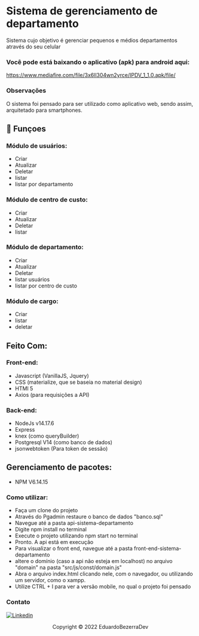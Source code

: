 
# Sistema de  gerenciamento de departamento

Sistema cujo objetivo é gerenciar pequenos e médios departamentos através do seu celular

### Você pode está baixando o aplicativo (apk) para android aqui:
  https://www.mediafire.com/file/3x6ll304wn2yrce/IPDV_1_1.0.apk/file/

### Observações
O sistema foi pensado para ser utilizado como aplicativo web, sendo assim, arquitetado para smartphones.

## 🔧 Funçoes

### Módulo de usuários:
- Criar
- Atualizar
- Deletar
- listar
- listar por departamento

### Módulo de centro de custo:
- Criar
- Atualizar
- Deletar
- listar

### Módulo de departamento:
- Criar
- Atualizar
- Deletar
- listar usuários
- listar por centro de custo

### Módulo de cargo:
- Criar
- listar
- deletar

## Feito Com:
  ### Front-end:
  - Javascript (VanillaJS, Jquery)
  - CSS (materialize, que se baseia no material design)
  - HTMl 5
  - Axios (para requisições a API)
  ### Back-end:
  - NodeJs v14.17.6
  - Express
  - knex (como queryBuilder)
  - Postgresql V14 (como banco de dados)
  - jsonwebtoken (Para token de sessão)
  ## Gerenciamento de pacotes:
  - NPM V6.14.15
 
 ### Como utilizar:
 - Faça um clone do projeto
 - Através do Pgadmin restaure o banco de dados "banco.sql"
 - Navegue até a pasta api-sistema-departamento
 - Digite npm install no terminal
 - Execute o projeto utilizando npm start no terminal
 - Pronto. A api está em execução
 - Para visualizar o front end, navegue até a pasta front-end-sistema-departamento
 - altere o domínio (caso a api não esteja em localhost) no arquivo "domain" na pasta "src/js/const/domain.js"
 - Abra o arquivo index.html clicando nele, com o navegador, ou utilizando um servidor, como o xampp.
 - Utilize CTRL + I para ver a versão mobile, no qual o projeto foi pensado
 
### Contato

[![Linkedin](https://img.shields.io/badge/LinkedIn-0077B5?style=for-the-badge&logo=linkedin&logoColor=white)](https://www.linkedin.com/in/eduardo-bezerra-78957216b/)

<p align="center">Copyright © 2022 EduardoBezerraDev</p>
